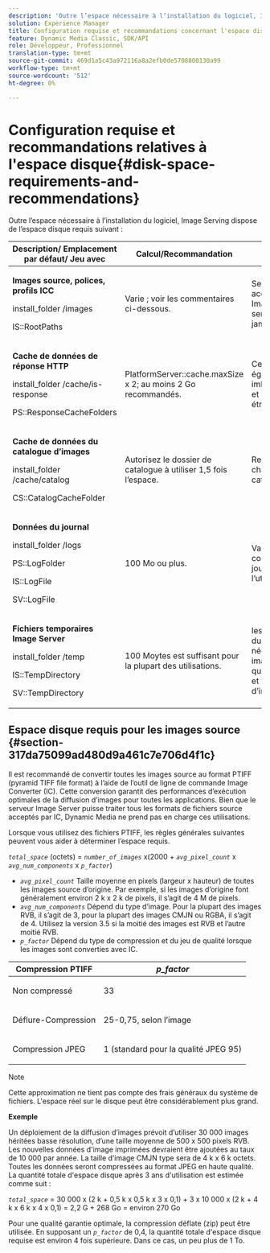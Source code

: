```yaml
---
description: 'Outre l’espace nécessaire à l’installation du logiciel, Image Serving dispose de l’espace disque requis suivant : '
solution: Experience Manager
title: Configuration requise et recommandations concernant l'espace disque
feature: Dynamic Media Classic, SDK/API
role: Développeur, Professionnel
translation-type: tm+mt
source-git-commit: 469d1a5c43a972116a8a2efb0de5708800130a99
workflow-type: tm+mt
source-wordcount: '512'
ht-degree: 0%

---
```



# Configuration requise et recommandations relatives à l&#39;espace disque{#disk-space-requirements-and-recommendations}

Outre l’espace nécessaire à l’installation du logiciel, Image Serving dispose de l’espace disque requis suivant :

<table id="table_0AE363AB76304F258A19E43500FE8423"> 
 <thead> 
  <tr> 
   <th class="entry"> <b>Description/ Emplacement par défaut/ Jeu avec</b> </th> 
   <th class="entry"> <b>Calcul/Recommandation</b> </th> 
   <th class="entry"> <b>Commentaires</b> </th> 
  </tr> 
 </thead>
 <tbody> 
  <tr> 
   <td> <p><b>Images source, polices, profils ICC</b> </p> <p> <span class="filepath"> <span class="varname"> install_folder  </span>/images  </span> <span class="codeph"></span> </p> <p> <span class="codeph"> IS::RootPaths  </span> </p> </td> 
   <td> <p>Varie ; voir les commentaires ci-dessous. </p> </td> 
   <td> <p>Seuls doivent être accessibles au serveur Image Server ; les serveurs ne modifient jamais les données. </p> </td> 
  </tr> 
  <tr> 
   <td> <p><b>Cache de données de réponse HTTP</b> </p> <p> <span class="filepath"> <span class="varname"> install_folder  </span>/cache/is-response  </span> </p> <p> <span class="codeph"> PS::ResponseCacheFolders  </span> </p> </td> 
   <td> <p> <span class="codeph"> PlatformServer::cache.maxSize  </span> x 2; au moins 2 Go recommandés. </p> </td> 
   <td> <p>Ce cache stocke également les données imbriquées/incorporées et les images source étrangères. </p> </td> 
  </tr> 
  <tr> 
   <td> <p><b>Cache de données du catalogue d’images</b> </p> <p> <span class="filepath"> <span class="varname"> install_folder  </span>/cache/catalog  </span> </p> <p> <span class="codeph"> CS::CatalogCacheFolder  </span> </p> </td> 
   <td> <p>Autorisez le dossier de catalogue à utiliser 1,5 fois l’espace. </p> </td> 
   <td> <p>Renseigné lors du chargement initial des catalogues. </p> </td> 
  </tr> 
  <tr> 
   <td> <p><b>Données du journal</b> </p> <p> <span class="filepath"> <span class="varname"> install_folder  </span>/logs  </span> </p> <p> <span class="codeph"> PS::LogFolder  </span> </p> <p> <span class="codeph"> IS::LogFile  </span> </p> <p> <span class="codeph"> SV::LogFile  </span> </p> </td> 
   <td> <p>100 Mo ou plus. </p> </td> 
   <td> <p>Varie selon la configuration de journalisation et l’utilisation du serveur. </p> </td> 
  </tr> 
  <tr> 
   <td> <p><b>Fichiers temporaires Image Server</b> </p> <p> <span class="filepath"> <span class="varname"> install_folder  </span>/temp  </span> </p> <p> <span class="codeph"> IS::TempDirectory  </span> </p> <p> <span class="codeph"> SV::TempDirectory  </span> </p> </td> 
   <td> <p>100 Moytes est suffisant pour la plupart des utilisations. </p> </td> 
   <td> <p>les données de courte durée ; peut être nécessaire pour les images source autres que les fichiers PTIFF et certains formats d’image de réponse. </p> </td> 
  </tr> 
 </tbody> 
</table>

## Espace disque requis pour les images source {#section-317da75099ad480d9a461c7e706d4f1c}

Il est recommandé de convertir toutes les images source au format PTIFF (pyramid TIFF file format) à l’aide de l’outil de ligne de commande Image Converter (IC). Cette conversion garantit des performances d’exécution optimales de la diffusion d’images pour toutes les applications. Bien que le serveur Image Server puisse traiter tous les formats de fichiers source acceptés par IC, Dynamic Media ne prend pas en charge ces utilisations.

Lorsque vous utilisez des fichiers PTIFF, les règles générales suivantes peuvent vous aider à déterminer l’espace requis.

*`total_space`* (octets) =  *`number_of_images`* x(2000 +  *`avg_pixel_count`* x  *`avg_num_components`* x  *`p_factor`*)

* *`avg_pixel_count`* Taille moyenne en pixels (largeur x hauteur) de toutes les images source d’origine. Par exemple, si les images d’origine font généralement environ 2 k x 2 k de pixels, il s’agit de 4 M de pixels.
* *`avg_num_components`* Dépend du type d’image. Pour la plupart des images RVB, il s’agit de 3, pour la plupart des images CMJN ou RGBA, il s’agit de 4. Utilisez la version 3.5 si la moitié des images est RVB et l’autre moitié RVB.
* *`p_factor`* Dépend du type de compression et du jeu de qualité lorsque les images sont converties avec IC.

<table id="table_89995BECF30243569954819D07DA2A2F"> 
 <thead> 
  <tr> 
   <th class="entry"> <b>Compression PTIFF</b> </th> 
   <th class="entry"> <b><i>p_factor</i></b> </th> 
  </tr> 
 </thead>
 <tbody> 
  <tr> 
   <td> <p>Non compressé </p> </td> 
   <td> <p> 33 </p> </td> 
  </tr> 
  <tr> 
   <td> <p>Déflure-Compression </p> </td> 
   <td> <p> 25-0,75, selon l’image </p> </td> 
  </tr> 
  <tr> 
   <td> <p>Compression JPEG </p> </td> 
   <td> <p> 1 (standard pour la qualité JPEG 95) </p> </td> 
  </tr> 
 </tbody> 
</table>

>[!NOTE]
>
>Cette approximation ne tient pas compte des frais généraux du système de fichiers. L&#39;espace réel sur le disque peut être considérablement plus grand.

**Exemple**

Un déploiement de la diffusion d’images prévoit d’utiliser 30 000 images héritées basse résolution, d’une taille moyenne de 500 x 500 pixels RVB. Les nouvelles données d&#39;image imprimées devraient être ajoutées au taux de 10 000 par année. La taille d’image CMJN type sera de 4 k x 6 k octets. Toutes les données seront compressées au format JPEG en haute qualité. La quantité totale d&#39;espace disque après 3 ans d&#39;utilisation est estimée comme suit :

*`total_space`* = 30 000 x (2 k + 0,5 k x 0,5 k x 3 x 0,1) + 3 x 10 000 x (2 k + 4 k x 6 k x 4 x 0,1) = 2,2 G + 268 Go = environ 270 Go

Pour une qualité garantie optimale, la compression déflate (zip) peut être utilisée. En supposant un *`p_factor`* de 0,4, la quantité totale d&#39;espace disque requise est environ 4 fois supérieure. Dans ce cas, un peu plus de 1 To.
